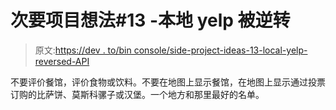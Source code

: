 # 次要项目想法#13 -本地 yelp 被逆转

> 原文:[https://dev . to/bin console/side-project-ideas-13-local-yelp-reversed-API](https://dev.to/binconsole/side-project-ideas-13-local-yelp-reversed-api)

不要评价餐馆，评价食物或饮料。不要在地图上显示餐馆，在地图上显示通过投票订购的比萨饼、莫斯科骡子或汉堡。一个地方和那里最好的名单。